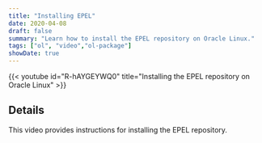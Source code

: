 ```yaml
---
title: "Installing EPEL"
date: 2020-04-08
draft: false
summary: "Learn how to install the EPEL repository on Oracle Linux."
tags: ["ol", "video","ol-package"]
showDate: true
---
```


{{< youtube id="R-hAYGEYWQ0" title="Installing the EPEL repository on Oracle Linux" >}}

## Details

This video provides instructions for installing the EPEL repository.

